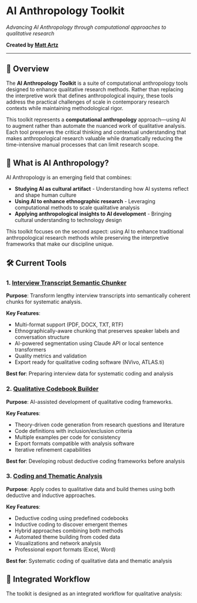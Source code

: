 # AI Anthropology Toolkit

*Advancing AI Anthropology through computational approaches to qualitative research*

**Created by [Matt Artz](https://www.mattartz.me/)**

---

## 🎯 Overview

The **AI Anthropology Toolkit** is a suite of computational anthropology tools designed to enhance qualitative research methods. Rather than replacing the interpretive work that defines anthropological inquiry, these tools address the practical challenges of scale in contemporary research contexts while maintaining methodological rigor.

This toolkit represents a **computational anthropology** approach—using AI to augment rather than automate the nuanced work of qualitative analysis. Each tool preserves the critical thinking and contextual understanding that makes anthropological research valuable while dramatically reducing the time-intensive manual processes that can limit research scope.

## 🧠 What is AI Anthropology?

AI Anthropology is an emerging field that combines:
- **Studying AI as cultural artifact** - Understanding how AI systems reflect and shape human culture
- **Using AI to enhance ethnographic research** - Leveraging computational methods to scale qualitative analysis
- **Applying anthropological insights to AI development** - Bringing cultural understanding to technology design

This toolkit focuses on the second aspect: using AI to enhance traditional anthropological research methods while preserving the interpretive frameworks that make our discipline unique.

## 🛠️ Current Tools

### 1. [Interview Transcript Semantic Chunker](https://github.com/MattArtzAnthro/Interview_Transcript_Semantic_Chunker)
**Purpose**: Transform lengthy interview transcripts into semantically coherent chunks for systematic analysis.

**Key Features**:
- Multi-format support (PDF, DOCX, TXT, RTF)
- Ethnographically-aware chunking that preserves speaker labels and conversation structure
- AI-powered segmentation using Claude API or local sentence transformers
- Quality metrics and validation
- Export ready for qualitative coding software (NVivo, ATLAS.ti)

**Best for**: Preparing interview data for systematic coding and analysis

### 2. [Qualitative Codebook Builder](https://github.com/MattArtzAnthro/Qualitative_Codebook_Builder)
**Purpose**: AI-assisted development of qualitative coding frameworks.

**Key Features**:
- Theory-driven code generation from research questions and literature
- Code definitions with inclusion/exclusion criteria
- Multiple examples per code for consistency
- Export formats compatible with analysis software
- Iterative refinement capabilities

**Best for**: Developing robust deductive coding frameworks before analysis

### 3. [Coding and Thematic Analysis](https://github.com/MattArtzAnthro/Coding_and_Thematic_Analysis)
**Purpose**: Apply codes to qualitative data and build themes using both deductive and inductive approaches.

**Key Features**:
- Deductive coding using predefined codebooks
- Inductive coding to discover emergent themes
- Hybrid approaches combining both methods
- Automated theme building from coded data
- Visualizations and network analysis
- Professional export formats (Excel, Word)

**Best for**: Systematic coding of qualitative data and thematic analysis

## 🔄 Integrated Workflow

The toolkit is designed as an integrated workflow for qualitative analysis:
